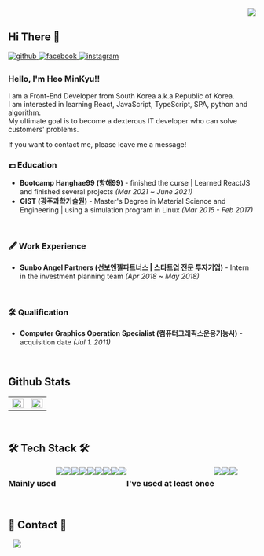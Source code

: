 <div align="right">
<img src="https://komarev.com/ghpvc/?username=jiyeoon&&style=flat-square" align="right" />
</div>  
  
<br/>  

## Hi There 👋

<a href="https://github.com/heo-mk" target="_blank">
<img src=https://img.shields.io/badge/github-%2324292e.svg?&style=for-the-badge&logo=github&logoColor=white alt=github style="margin-bottom: 5px;" />
</a>
<a href="https://www.facebook.com/alkesmse/" target="_blank">
<img src=https://img.shields.io/badge/facebook-%232E87FB.svg?&style=for-the-badge&logo=facebook&logoColor=white alt=facebook style="margin-bottom: 5px;" />
</a>
<a href="https://www.instagram.com/heo_0229/" target="_blank">
<img src=https://img.shields.io/badge/instagram-%23000000.svg?&style=for-the-badge&logo=instagram&logoColor=white&color=dd2a7b alt=instagram style="margin-bottom: 5px;" />
</a>

### Hello, I'm Heo MinKyu!!

I am a Front-End Developer from South Korea a.k.a Republic of Korea. <br/>
I am interested in learning React, JavaScript, TypeScript, SPA, python and algorithm. <br/>
My ultimate goal is to become a dexterous IT developer who can solve customers' problems.<br/>

If you want to contact me, please leave me a message!
<br/>

### 💶 Education
- **Bootcamp Hanghae99 (항해99)** - finished the curse  |  Learned ReactJS and finished several projects *(Mar 2021 ~ June 2021)*
- **GIST (광주과학기술원)** - Master's Degree in Material Science and Engineering  |  using a simulation program in Linux *(Mar 2015 - Feb 2017)* 
<br/>

### 🖋 Work Experience
- **Sunbo Angel Partners (선보엔젤파트너스 | 스타트업 전문 투자기업)** - Intern in the investment planning team *(Apr 2018 ~ May 2018)*
<br/>

### 🛠 Qualification
- **Computer Graphics Operation Specialist (컴퓨터그래픽스운용기능사)** - acquisition date *(Jul 1. 2011)*
<br/>

## Github Stats  
<table><tr><td valign="top" width="50%">

<img src="https://github-readme-stats.vercel.app/api?username=heo-mk&show_icons=true&count_private=true&hide_border=true" align="left" style="width: 100%" />

</td><td valign="top" width="50%">

<img src="https://github-readme-stats.vercel.app/api/top-langs/?username=heo-mk&hide_border=true&layout=compact" align="left" style="width: 100%" />

</td></tr></table>  
<br/>  
</div>

<h2> 🛠 Tech Stack 🛠 </h2>
<div style="display:flex">
<h3> Mainly used </h3>
<img src="https://img.shields.io/badge/JavaScript-F7DF1E?style=flat-square&logo=JavaScript&logoColor=black"/>
<img src="https://img.shields.io/badge/React-61DAFB?style=flat-square&logo=React&logoColor=black"/>
<img src="https://img.shields.io/badge/Redux-764ABC?style=flat-square&logo=Redux&logoColor=white"/>
<img src="https://img.shields.io/badge/styled-components-DB7093?style=flat-square&logo=styled-components&logoColor=white"/>
<img src="https://img.shields.io/badge/Sass-CC6699?style=flat-square&logo=Sass&logoColor=white"/>
<img src="https://img.shields.io/badge/CSS3-1572B6?style=flat-square&logo=CSS3&logoColor=white"/>
<img src="https://img.shields.io/badge/HTML5-E34F26?style=flat-square&logo=HTML5&logoColor=white"/>
<img src="https://img.shields.io/badge/Python-3766AB?style=flat-square&logo=Python&logoColor=white"/>
<img src="https://img.shields.io/badge/Firebase-FFCA28?style=flat-square&logo=Firebase&logoColor=black"/>         
<br/>
         
<h3> I've used at least once </h3>

<img src="https://img.shields.io/badge/MongoDB-47A248?style=flat-square&logo=MongoDB&logoColor=white"/>
<img src="https://img.shields.io/badge/Flask-000000?style=flat-square&logo=Flask&logoColor=white"/>
<img src="https://img.shields.io/badge/jQuery-0769AD?style=flat-square&logo=jQuery&logoColor=white"/>
</div>
<br/>

<h2> 📲 Contact 📱 </h2>

<p>
<a href="mailto:alkesmse@gmail.com">
    <img 
        src="https://img.shields.io/badge/Gmail-EA4335?style=flat-square&logo=Gmail&logoColor=white"
        style="height : auto; margin-left : 10px; margin-right : 10px;"/>
</a></p>

<br/>

<!---
miniPinetree/miniPinetree is a ✨ special ✨ repository because its `README.md` (this file) appears on your GitHub profile.
You can click the Preview link to take a look at your changes.
--->
